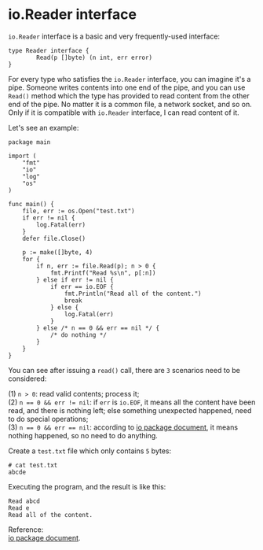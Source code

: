 # io.Reader interface

`io.Reader` interface is a basic and very frequently-used interface:

```text
type Reader interface {
        Read(p []byte) (n int, err error)
}
```

For every type who satisfies the `io.Reader` interface, you can imagine it's a pipe. Someone writes contents into one end of the pipe, and you can use `Read()` method which the type has provided to read content from the other end of the pipe. No matter it is a common file, a network socket, and so on. Only if it is compatible with `io.Reader` interface, I can read content of it.

Let's see an example:

```text
package main

import (
    "fmt"
    "io"
    "log"
    "os"
)

func main() {
    file, err := os.Open("test.txt")
    if err != nil {
        log.Fatal(err)
    }
    defer file.Close()

    p := make([]byte, 4)
    for {
        if n, err := file.Read(p); n > 0 {
            fmt.Printf("Read %s\n", p[:n])
        } else if err != nil {
            if err == io.EOF {
                fmt.Println("Read all of the content.")
                break
            } else {
                log.Fatal(err)
            }
        } else /* n == 0 && err == nil */ {
            /* do nothing */
        }
    }
}
```

You can see after issuing a `read()` call, there are `3` scenarios need to be considered:

\(1\) `n > 0`: read valid contents; process it;  
\(2\) `n == 0 && err != nil`: if `err` is `io.EOF`, it means all the content have been read, and there is nothing left; else something unexpected happened, need to do special operations;  
\(3\) `n == 0 && err == nil`: according to [io package document](https://golang.org/pkg/io/#Reader), it means nothing happened, so no need to do anything.

Create a `test.txt` file which only contains `5` bytes:

```text
# cat test.txt
abcde
```

Executing the program, and the result is like this:

```text
Read abcd
Read e
Read all of the content.
```

Reference:  
[io package document](https://golang.org/pkg/io/#Reader).

